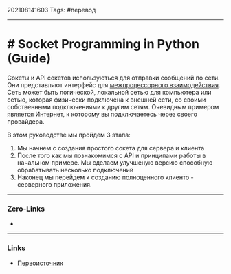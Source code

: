 202108141603
Tags: #перевод
___
# # Socket Programming in Python (Guide)
Сокеты и API сокетов используються для отправки сообщений по сети. Они представляют интерфейс для [межпроцессорного взаимодействия](https://en.wikipedia.org/wiki/Inter-process_communication). Сеть может быть логической, локальной сетью для компьютера или сетью, которая физически подключена к внешней сети, со своими собственными подключениями к другим сетям. Очевидным примером является Интернет, к которому вы подключаетесь через своего провайдера.

В этом руководстве  мы пройдем 3 этапа:
1. Мы начнем с создания простого сокета для сервера и клиента
2. После того как мы познакомимся с API и принципами работы в начальном примере. Мы сделаем улучшеную версию способную обрабатывать несколько подключений
3. Наконец мы перейдем к созданию полноценного клиенто - серверного приложения.


___
### Zero-Links
- 

___
### Links
- [Первоисточник](https://realpython.com/python-sockets/#reader-comments)
